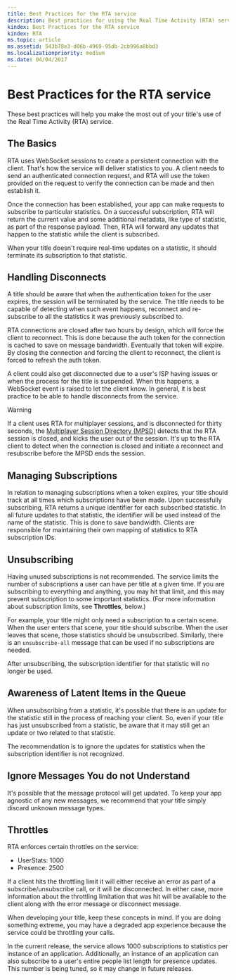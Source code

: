 ```yaml
---
title: Best Practices for the RTA service
description: Best practices for using the Real Time Activity (RTA) service.
kindex: Best Practices for the RTA service
kindex: RTA
ms.topic: article
ms.assetid: 543b78e3-d06b-4969-95db-2cb996a8bbd3
ms.localizationpriority: medium
ms.date: 04/04/2017
---
```


# Best Practices for the RTA service

These best practices will help you make the most out of your title's use of the Real Time Activity (RTA) service.


## The Basics

RTA uses WebSocket sessions to create a persistent connection with the client.
That's how the service will deliver statistics to you.
A client needs to send an authenticated connection request, and RTA will use the token provided on the request to verify the connection can be made and then establish it.

Once the connection has been established, your app can make requests to subscribe to particular statistics.
On a successful subscription, RTA will return the current value and some additional metadata, like type of statistic, as part of the response payload.
Then, RTA will forward any updates that happen to the statistic while the client is subscribed.

When your title doesn't require real-time updates on a statistic, it should terminate its subscription to that statistic.


## Handling Disconnects

A title should be aware that when the authentication token for the user expires, the session will be terminated by the service.
The title needs to be capable of detecting when such event happens, reconnect and re-subscribe to all the statistics it was previously subscribed to.

RTA connections are closed after two hours by design, which will force the client to reconnect.
This is done because the auth token for the connection is cached to save on message bandwidth.
Eventually that token will expire.
By closing the connection and forcing the client to reconnect, the client is forced to refresh the auth token.

A client could also get disconnected due to a user's ISP having issues or when the process for the title is suspended.
When this happens, a WebSocket event is raised to let the client know.
In general, it is best practice to be able to handle disconnects from the service.

> [!WARNING]
> If a client uses RTA for multiplayer sessions, and is disconnected for thirty seconds, the [Multiplayer Session Directory (MPSD)](../../multiplayer/mpsd/live-mpsd-nav.md) detects that the RTA session is closed, and kicks the user out of the session. It's up to the RTA client to detect when the connection is closed and initiate a reconnect and resubscribe before the MPSD ends the session.


## Managing Subscriptions

In relation to managing subscriptions when a token expires, your title should track at all times which subscriptions have been made.
Upon successfully subscribing, RTA returns a unique identifier for each subscribed statistic.
In all future updates to that statistic, the identifier will be used instead of the name of the statistic.
This is done to save bandwidth.
Clients are responsible for maintaining their own mapping of statistics to RTA subscription IDs.


## Unsubscribing

Having unused subscriptions is not recommended.
The service limits the number of subscriptions a user can have per title at a given time.
If you are subscribing to everything and anything, you may hit that limit, and this may prevent subscription to some important statistics.
(For more information about subscription limits, see **Throttles**, below.)

For example, your title might only need a subscription to a certain scene.
When the user enters that scene, your title should subscribe.
When the user leaves that scene, those statistics should be unsubscribed.
Similarly, there is an `unsubscribe-all` message that can be used if no subscriptions are needed.

After unsubscribing, the subscription identifier for that statistic will no longer be used.


## Awareness of Latent Items in the Queue

When unsubscribing from a statistic, it's possible that there is an update for the statistic still in the process of reaching your client.
So, even if your title has just unsubscribed from a statistic, be aware that it may still get an update or two related to that statistic.

The recommendation is to ignore the updates for statistics when the subscription identifier is not recognized.


## Ignore Messages You do not Understand

It's possible that the message protocol will get updated.
To keep your app agnostic of any new messages, we recommend that your title simply discard unknown message types.


## Throttles

RTA enforces certain throttles on the service:

-   UserStats: 1000
-   Presence: 2500

If a client hits the throttling limit it will either receive an error as part of a subscribe/unsubscribe call, or it will be disconnected.
In either case, more information about the throttling limitation that was hit will be available to the client along with the error message or disconnect message.

When developing your title, keep these concepts in mind.
If you are doing something extreme, you may have a degraded app experience because the service could be throttling your calls.

In the current release, the service allows 1000 subscriptions to statistics per instance of an application.
Additionally, an instance of an application can also subscribe to a user's entire people list length for presence updates.
This number is being tuned, so it may change in future releases.
